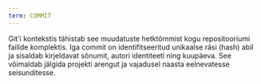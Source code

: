 ```yaml
---
term: COMMIT
---
```


Git'i kontekstis tähistab see muudatuste hetktõmmist kogu repositooriumi failide komplektis. Iga commit on identifitseeritud unikaalse räsi (hash) abil ja sisaldab kirjeldavat sõnumit, autori identiteeti ning kuupäeva. See võimaldab jälgida projekti arengut ja vajadusel naasta eelnevatesse seisunditesse.